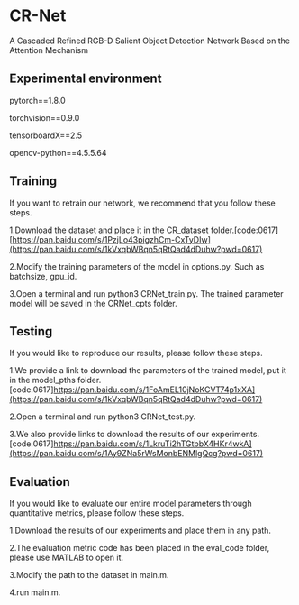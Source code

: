 # CR-Net
A Cascaded Refined RGB-D Salient Object Detection Network Based on the Attention Mechanism

## Experimental environment 

pytorch==1.8.0

torchvision==0.9.0

tensorboardX==2.5

opencv-python==4.5.5.64

## Training
If you want to retrain our network, we recommend that you follow these steps.

1.Download the dataset and place it in the CR_dataset folder.[code:0617][https://pan.baidu.com/s/1PzjLo43pigzhCm-CxTyDIw](https://pan.baidu.com/s/1kVxqbWBqn5qRtQad4dDuhw?pwd=0617)

2.Modify the training parameters of the model in options.py. Such as batchsize, gpu_id.

3.Open a terminal and run python3 CRNet_train.py. The trained parameter model will be saved in the CRNet_cpts folder.

## Testing
If you would like to reproduce our results, please follow these steps.

1.We provide a link to download the parameters of the trained model, put it in the model_pths folder.[code:0617]https://pan.baidu.com/s/1FoAmEL10jNoKCVT74p1xXA](https://pan.baidu.com/s/1kVxqbWBqn5qRtQad4dDuhw?pwd=0617)

2.Open a terminal and run python3 CRNet_test.py. 

3.We also provide links to download the results of our experiments.[code:0617]https://pan.baidu.com/s/1LkruTi2hTGtbbX4HKr4wkA](https://pan.baidu.com/s/1Ay9ZNa5rWsMonbENMlgQcg?pwd=0617)


## Evaluation
If you would like to evaluate our entire model parameters through quantitative metrics, please follow these steps.

1.Download the results of our experiments and place them in any path.

2.The evaluation metric code has been placed in the eval_code folder, please use MATLAB to open it.

3.Modify the path to the dataset in main.m.

4.run main.m.
